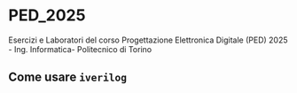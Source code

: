 # PED_2025
Esercizi e Laboratori del corso Progettazione Elettronica Digitale (PED) 2025 - Ing.  Informatica- Politecnico di Torino

## Come usare `iverilog`
